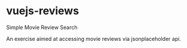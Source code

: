 # vuejs-reviews
Simple Movie Review Search

An exercise aimed at accessing movie reviews via jsonplaceholder api.
